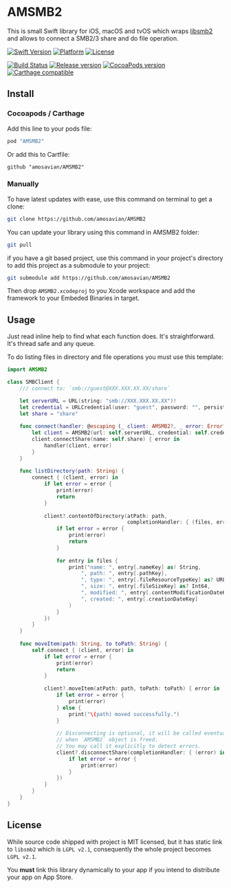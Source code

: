 # AMSMB2


This is small Swift library for iOS, macOS and tvOS which wraps [libsmb2](https://github.com/sahlberg/libsmb2) and allows to connect a SMB2/3 share and do file operation.

[![Swift Version][swift-image]][swift-url]
[![Platform][platform-image]](#)
[![License][license-image]][license-url]

[![Build Status][travis-image]][travis-url]
[![Release version][release-image]][release-url]
[![CocoaPods version][pod-release-image]][cocoapods]
[![Carthage compatible][carthage-image]](https://github.com/Carthage/Carthage)

## Install

### Cocoapods / Carthage

Add this line to your pods file:

```ruby
pod "AMSMB2"
```

Or add this to Cartfile:

```
github "amosavian/AMSMB2"
```

### Manually

To have latest updates with ease, use this command on terminal to get a clone:

```bash
git clone https://github.com/amosavian/AMSMB2
```

You can update your library using this command in AMSMB2 folder:

```bash
git pull
```

if you have a git based project, use this command in your project's directory to add this project as a submodule to your project:

```bash
git submodule add https://github.com/amosavian/AMSMB2
```

Then drop `AMSMB2.xcodeproj` to you Xcode workspace and add the framework to your Embeded Binaries in target.

## Usage

Just read inline help to find what each function does. It's straightforward. It's thread safe and any queue.

To do listing files in directory and file operations you must use this template:

```swift
import AMSMB2

class SMBClient {
    /// connect to: `smb://guest@XXX.XXX.XX.XX/share`

    let serverURL = URL(string: "smb://XXX.XXX.XX.XX")!
    let credential = URLCredential(user: "guest", password: "", persistence: URLCredential.Persistence.forSession)
    let share = "share"
    
    func connect(handler: @escaping (_ client: AMSMB2?, _ error: Error?) -> Void) {
        let client = AMSMB2(url: self.serverURL, credential: self.credential)!
        client.connectShare(name: self.share) { error in
            handler(client, error)
        }
    }
    
    func listDirectory(path: String) {
        connect { (client, error) in
            if let error = error {
                print(error)
                return
            }
            
            client?.contentOfDirectory(atPath: path,
                                       completionHandler: { (files, error) in
                if let error = error {
                    print(error)
                    return
                }
                
                for entry in files {
                    print("name: ", entry[.nameKey] as! String,
                        ", path: ", entry[.pathKey],
                        ", type: ", entry[.fileResourceTypeKey] as? URLFileResourceType,
                        ", size: ", entry[.fileSizeKey] as? Int64,
                        ", modified: ", entry[.contentModificationDateKey],
                        ", created: ", entry[.creationDateKey]
                    )
                }
            })
        }
    }
    
    func moveItem(path: String, to toPath: String) {
        self.connect { (client, error) in
            if let error = error {
                print(error)
                return
            }
            
            client?.moveItem(atPath: path, toPath: toPath) { error in
                if let error = error {
                    print(error)
                } else {
                    print("\(path) moved successfully.")
                }
                
                // Disconnecting is optional, it will be called eventually
                // when `AMSMB2` object is freed.
                // You may call it explicitly to detect errors.
                client?.disconnectShare(completionHandler: { (error) in
                    if let error = error {
                        print(error)
                    }
                })
            }
        }
    }
}
```

## License

While source code shipped with project is MIT licensed, but it has static link to `libsmb2` which is `LGPL v2.1`, consequently the whole project becomes `LGPL v2.1`.

You **must** link this library dynamically to your app if you intend to distribute your app on App Store.

[cocoapods]: https://cocoapods.org/pods/AMSMB2
[swift-image]: https://img.shields.io/badge/swift-4.1-orange.svg
[swift-url]: https://swift.org/
[platform-image]: https://img.shields.io/cocoapods/p/AMSMB2.svg
[license-image]: https://img.shields.io/github/license/amosavian/AMSMB2.svg
[license-url]: LICENSE
[travis-image]: https://travis-ci.com/amosavian/AMSMB2.svg
[travis-url]: https://travis-ci.com/amosavian/AMSMB2
[release-url]: https://github.com/amosavian/AMSMB2/releases
[release-image]: https://img.shields.io/github/release/amosavian/AMSMB2.svg
[pod-release-image]: https://img.shields.io/cocoapods/v/AMSMB2.svg
[carthage-image]: https://img.shields.io/badge/Carthage-compatible-4BC51D.svg
[cocoapods-downloads]: https://img.shields.io/cocoapods/dt/AMSMB2.svg
[cocoapods-apps]: https://img.shields.io/cocoapods/at/AMSMB2.svg
